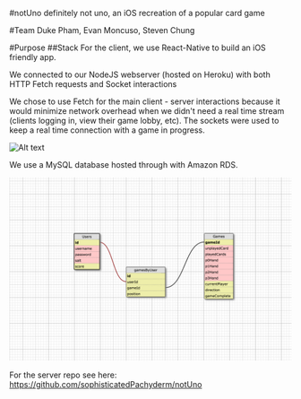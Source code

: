 #notUno
definitely not uno, an iOS recreation of a popular card game

#Team
Duke Pham, Evan Moncuso, Steven Chung

#Purpose
##Stack
For the client, we use React-Native to build an iOS friendly app.

We connected to our NodeJS webserver (hosted on Heroku) with both HTTP Fetch requests and Socket interactions


We chose to use Fetch for the main client - server interactions because it would minimize network overhead when we didn't need a real time stream (clients logging in, view their game lobby, etc). The sockets were used to keep a real time connection with a game in progress.

![Alt text](system_design.png?raw=true "system design")

We use a MySQL database hosted through with Amazon RDS.


![Alt text](schema_design.png?raw=true "schema design")


For the server repo see here: https://github.com/sophisticatedPachyderm/notUno
